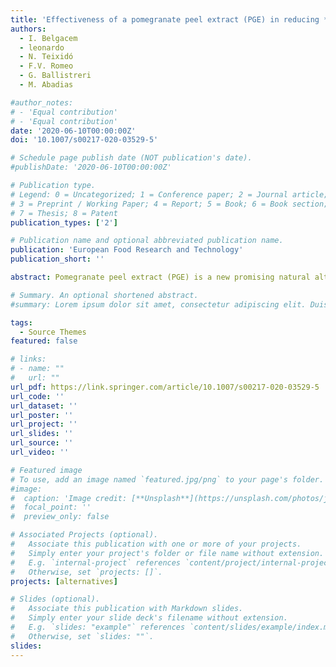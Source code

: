 ```yaml
---
title: 'Effectiveness of a pomegranate peel extract (PGE) in reducing *Listeria monocytogenes* in vitro and on fresh-cut pear, apple and melon'
authors:
  - I. Belgacem
  - leonardo
  - N. Teixidó
  - F.V. Romeo
  - G. Ballistreri
  - M. Abadias

#author_notes:
# - 'Equal contribution'
# - 'Equal contribution'
date: '2020-06-10T00:00:00Z'
doi: '10.1007/s00217-020-03529-5'

# Schedule page publish date (NOT publication's date).
#publishDate: '2020-06-10T00:00:00Z'

# Publication type.
# Legend: 0 = Uncategorized; 1 = Conference paper; 2 = Journal article;
# 3 = Preprint / Working Paper; 4 = Report; 5 = Book; 6 = Book section;
# 7 = Thesis; 8 = Patent
publication_types: ['2']

# Publication name and optional abbreviated publication name.
publication: 'European Food Research and Technology'
publication_short: ''

abstract: Pomegranate peel extract (PGE) is a new promising natural alternative control substance with large spectrum of activity against wide range of pathogenic microorganisms. In the present study, PGE was firstly investigated as natural antimicrobial against Listeria monocytogenes both in vitro and on fresh-cut fruits. The in vitro results showed quick and strong bactericidal and bacteriostatic activity against five different strains which were almost completely inhibited by the extract. Furthermore, it significantly decreased growth rate and maximum growth of all tested strains. In vivo trials, confirmed a strong antibacterial activity of the extract that significantly reduced the bacterial load on fresh-cut apple, melon and pear and maintained the population at low levels throughout the storage period (7 days). PGE at 12 g/l reduced L. monocytogenes by 1.24, 1.89, and 0.91 log units soon after treatment and by 3.81, 1.53, and 2.99 log units, after 7 days of storage on apple, pear and melon, respectively. This high antibacterial activity could be mainly related to the high content of polyphenols (ellagitannins) in the extract. Overall, results of this study suggest a potential industrial application of PGE to reduce the growth of the pathogenic microorganisms in fresh-cut fruit and ensure a microbial safety in case of contamination.

# Summary. An optional shortened abstract.
#summary: Lorem ipsum dolor sit amet, consectetur adipiscing elit. Duis posuere tellus ac convallis placerat. Proin tincidunt magna sed ex sollicitudin condimentum.

tags:
  - Source Themes
featured: false

# links:
# - name: ""
#   url: ""
url_pdf: https://link.springer.com/article/10.1007/s00217-020-03529-5
url_code: ''
url_dataset: ''
url_poster: ''
url_project: ''
url_slides: ''
url_source: ''
url_video: ''

# Featured image
# To use, add an image named `featured.jpg/png` to your page's folder.
#image:
#  caption: 'Image credit: [**Unsplash**](https://unsplash.com/photos/jdD8gXaTZsc)'
#  focal_point: ''
#  preview_only: false

# Associated Projects (optional).
#   Associate this publication with one or more of your projects.
#   Simply enter your project's folder or file name without extension.
#   E.g. `internal-project` references `content/project/internal-project/index.md`.
#   Otherwise, set `projects: []`.
projects: [alternatives]

# Slides (optional).
#   Associate this publication with Markdown slides.
#   Simply enter your slide deck's filename without extension.
#   E.g. `slides: "example"` references `content/slides/example/index.md`.
#   Otherwise, set `slides: ""`.
slides:
---
```

